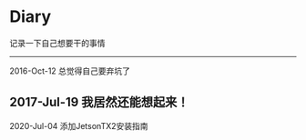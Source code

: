 # Diary
记录一下自己想要干的事情


-------------------
2016-Oct-12
总觉得自己要弃坑了

2017-Jul-19
我居然还能想起来！
-------------------
2020-Jul-04
添加JetsonTX2安装指南